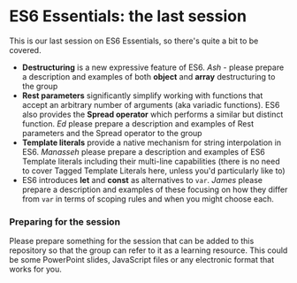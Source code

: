 # ES6 Essentials: the last session

This is our last session on ES6 Essentials, so there's quite a bit to be covered.

* **Destructuring** is a new expressive feature of ES6. _Ash_ - please prepare a description and examples of both **object** and **array** destructuring to the group
* **Rest parameters** significantly simplify working with functions that accept an arbitrary number of arguments (aka variadic functions). ES6 also provides the **Spread operator** which performs a similar but distinct function. _Ed_ please prepare a description and examples of Rest parameters and the Spread operator to the group
* **Template literals** provide a native mechanism for string interpolation in ES6. _Manasseh_ please prepare a description and examples of ES6 Template literals including their multi-line capabilities (there is no need to cover Tagged Template Literals here, unless you'd particularly like to)
* ES6 introduces **let** and **const** as alternatives to `var`. _James_ please prepare a description and examples of these focusing on how they differ from `var` in terms of scoping rules and when you might choose each. 

### Preparing for the session

Please prepare something for the session that can be added to this repository so that the group can refer to it as a learning resource. This could be some PowerPoint slides, JavaScript files or any electronic format that works for you. 